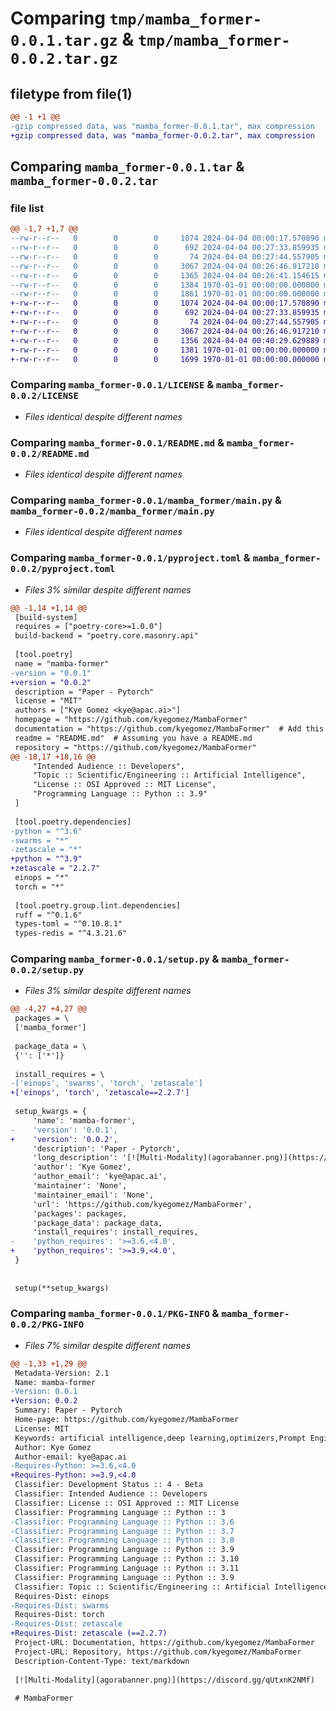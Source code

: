# Comparing `tmp/mamba_former-0.0.1.tar.gz` & `tmp/mamba_former-0.0.2.tar.gz`

## filetype from file(1)

```diff
@@ -1 +1 @@
-gzip compressed data, was "mamba_former-0.0.1.tar", max compression
+gzip compressed data, was "mamba_former-0.0.2.tar", max compression
```

## Comparing `mamba_former-0.0.1.tar` & `mamba_former-0.0.2.tar`

### file list

```diff
@@ -1,7 +1,7 @@
--rw-r--r--   0        0        0     1074 2024-04-04 00:00:17.570890 mamba_former-0.0.1/LICENSE
--rw-r--r--   0        0        0      692 2024-04-04 00:27:33.859935 mamba_former-0.0.1/README.md
--rw-r--r--   0        0        0       74 2024-04-04 00:27:44.557905 mamba_former-0.0.1/mamba_former/__init__.py
--rw-r--r--   0        0        0     3067 2024-04-04 00:26:46.917210 mamba_former-0.0.1/mamba_former/main.py
--rw-r--r--   0        0        0     1365 2024-04-04 00:26:41.154615 mamba_former-0.0.1/pyproject.toml
--rw-r--r--   0        0        0     1384 1970-01-01 00:00:00.000000 mamba_former-0.0.1/setup.py
--rw-r--r--   0        0        0     1861 1970-01-01 00:00:00.000000 mamba_former-0.0.1/PKG-INFO
+-rw-r--r--   0        0        0     1074 2024-04-04 00:00:17.570890 mamba_former-0.0.2/LICENSE
+-rw-r--r--   0        0        0      692 2024-04-04 00:27:33.859935 mamba_former-0.0.2/README.md
+-rw-r--r--   0        0        0       74 2024-04-04 00:27:44.557905 mamba_former-0.0.2/mamba_former/__init__.py
+-rw-r--r--   0        0        0     3067 2024-04-04 00:26:46.917210 mamba_former-0.0.2/mamba_former/main.py
+-rw-r--r--   0        0        0     1356 2024-04-04 00:40:29.629889 mamba_former-0.0.2/pyproject.toml
+-rw-r--r--   0        0        0     1381 1970-01-01 00:00:00.000000 mamba_former-0.0.2/setup.py
+-rw-r--r--   0        0        0     1699 1970-01-01 00:00:00.000000 mamba_former-0.0.2/PKG-INFO
```

### Comparing `mamba_former-0.0.1/LICENSE` & `mamba_former-0.0.2/LICENSE`

 * *Files identical despite different names*

### Comparing `mamba_former-0.0.1/README.md` & `mamba_former-0.0.2/README.md`

 * *Files identical despite different names*

### Comparing `mamba_former-0.0.1/mamba_former/main.py` & `mamba_former-0.0.2/mamba_former/main.py`

 * *Files identical despite different names*

### Comparing `mamba_former-0.0.1/pyproject.toml` & `mamba_former-0.0.2/pyproject.toml`

 * *Files 3% similar despite different names*

```diff
@@ -1,14 +1,14 @@
 [build-system]
 requires = ["poetry-core>=1.0.0"]
 build-backend = "poetry.core.masonry.api"
 
 [tool.poetry]
 name = "mamba-former"
-version = "0.0.1"
+version = "0.0.2"
 description = "Paper - Pytorch"
 license = "MIT"
 authors = ["Kye Gomez <kye@apac.ai>"]
 homepage = "https://github.com/kyegomez/MambaFormer"
 documentation = "https://github.com/kyegomez/MambaFormer"  # Add this if you have documentation.
 readme = "README.md"  # Assuming you have a README.md
 repository = "https://github.com/kyegomez/MambaFormer"
@@ -18,17 +18,16 @@
     "Intended Audience :: Developers",
     "Topic :: Scientific/Engineering :: Artificial Intelligence",
     "License :: OSI Approved :: MIT License",
     "Programming Language :: Python :: 3.9"
 ]
 
 [tool.poetry.dependencies]
-python = "^3.6"
-swarms = "*"
-zetascale = "*"
+python = "^3.9"
+zetascale = "2.2.7"
 einops = "*"
 torch = "*"
 
 [tool.poetry.group.lint.dependencies]
 ruff = "^0.1.6"
 types-toml = "^0.10.8.1"
 types-redis = "^4.3.21.6"
```

### Comparing `mamba_former-0.0.1/setup.py` & `mamba_former-0.0.2/setup.py`

 * *Files 3% similar despite different names*

```diff
@@ -4,27 +4,27 @@
 packages = \
 ['mamba_former']
 
 package_data = \
 {'': ['*']}
 
 install_requires = \
-['einops', 'swarms', 'torch', 'zetascale']
+['einops', 'torch', 'zetascale==2.2.7']
 
 setup_kwargs = {
     'name': 'mamba-former',
-    'version': '0.0.1',
+    'version': '0.0.2',
     'description': 'Paper - Pytorch',
     'long_description': '[![Multi-Modality](agorabanner.png)](https://discord.gg/qUtxnK2NMf)\n\n# MambaFormer\nImplementation of MambaFormer in Pytorch ++ Zeta from the paper: "Can Mamba Learn How to Learn? A Comparative Study on In-Context Learning Tasks"\n\n## install\n`pip3 install mamba-former`\n\n## usage\n```python\nimport torch \nfrom mamba_former.main import MambaFormer\n\n# Forward pass example\nx = torch.randint(1, 1000, (1, 100)) # Token\n# Tokens are integrers\n\n# Model\nmodel = MambaFormer(\n    dim = 512,\n    num_tokens = 1000,\n    depth = 6,\n    d_state = 512,\n    d_conv = 128,\n    heads = 8,\n    dim_head = 64,\n    return_tokens = True\n)\n\n# Forward\nout = model(x)\nprint(out)\nprint(out.shape)\n```\n\n\n# License\nMIT\n',
     'author': 'Kye Gomez',
     'author_email': 'kye@apac.ai',
     'maintainer': 'None',
     'maintainer_email': 'None',
     'url': 'https://github.com/kyegomez/MambaFormer',
     'packages': packages,
     'package_data': package_data,
     'install_requires': install_requires,
-    'python_requires': '>=3.6,<4.0',
+    'python_requires': '>=3.9,<4.0',
 }
 
 
 setup(**setup_kwargs)
```

### Comparing `mamba_former-0.0.1/PKG-INFO` & `mamba_former-0.0.2/PKG-INFO`

 * *Files 7% similar despite different names*

```diff
@@ -1,33 +1,29 @@
 Metadata-Version: 2.1
 Name: mamba-former
-Version: 0.0.1
+Version: 0.0.2
 Summary: Paper - Pytorch
 Home-page: https://github.com/kyegomez/MambaFormer
 License: MIT
 Keywords: artificial intelligence,deep learning,optimizers,Prompt Engineering
 Author: Kye Gomez
 Author-email: kye@apac.ai
-Requires-Python: >=3.6,<4.0
+Requires-Python: >=3.9,<4.0
 Classifier: Development Status :: 4 - Beta
 Classifier: Intended Audience :: Developers
 Classifier: License :: OSI Approved :: MIT License
 Classifier: Programming Language :: Python :: 3
-Classifier: Programming Language :: Python :: 3.6
-Classifier: Programming Language :: Python :: 3.7
-Classifier: Programming Language :: Python :: 3.8
 Classifier: Programming Language :: Python :: 3.9
 Classifier: Programming Language :: Python :: 3.10
 Classifier: Programming Language :: Python :: 3.11
 Classifier: Programming Language :: Python :: 3.9
 Classifier: Topic :: Scientific/Engineering :: Artificial Intelligence
 Requires-Dist: einops
-Requires-Dist: swarms
 Requires-Dist: torch
-Requires-Dist: zetascale
+Requires-Dist: zetascale (==2.2.7)
 Project-URL: Documentation, https://github.com/kyegomez/MambaFormer
 Project-URL: Repository, https://github.com/kyegomez/MambaFormer
 Description-Content-Type: text/markdown
 
 [![Multi-Modality](agorabanner.png)](https://discord.gg/qUtxnK2NMf)
 
 # MambaFormer
```

